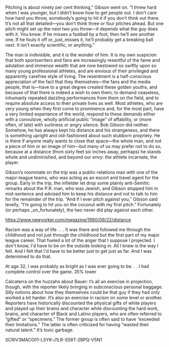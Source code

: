 Pitching is about ninety per cent thinking,” Gibson went on. “I threw hard when I was younger, but I didn’t know how to get people out. I don’t care how hard you throw, somebody’s going to hit it if you don’t think out there. It’s not all that detailed—you don’t think three or four pitches ahead. But one pitch might set up the next two you throw—it depends what the guy does with it. You know. If he misses a fastball by a foot, then he’ll see another one. If he fouls it off or_just_misses it, he’ll probably get a breaking ball next. It isn’t exactly scientific, or anything.”

The man is indivisible, and it is the wonder of him. It is my own suspicion that both sportswriters and fans are increasingly resentful of the fame and adulation and immense wealth that are now bestowed so swiftly upon so many young professional athletes, and are envious of their privileged and apparently carefree style of living. The resentment is a half-conscious appreciation of the fact that they themselves—the fans and the media people, that is—have to a great degree created these golden youths, and because of that there is indeed a wish to own them; to demand ceaseless, inhumanly repeated dazzling performances from them on the field, and to require absolute access to their private lives as well. Most athletes, who are very young when they first come to prominence and, for the most part, have a very limited experience of the world, respond to these demands either with a convulsive, wholly artificial public “image” of affability, or (more often, of late) with surliness or angry silence. Bob Gibson did neither. Somehow, he has always kept his distance and his strangeness, and there is something upright and old-fashioned about such stubborn propriety. He is there if anyone really wants to close that space—the whole man, and not a piece of him or an image of him—but many of us may prefer not to do so, because at a distance (from sixty feet six inches away, perhaps) he stands whole and undiminished, and beyond our envy: the athlete incarnate, the player.

Gibson’s roommate on the trip was a public-relations man with one of the major-league teams, who was acting as an escort and travel agent for the group. Early in the trip, the infielder let drop some plainly anti-Semitic remarks about the P.R. man, who was Jewish, and Gibson stopped him in mid-sentence and advised him to keep his distance and not to talk to him for the remainder of the trip. “And if I ever pitch against you,” Gibson said levelly, “I’m going to hit you on the coconut with my first pitch.” Fortunately (or perhaps \_un\_fortunately), the two never did play against each other.

https://www.newyorker.com/magazine/1980/09/22/distance

Racism was a way of life . . . It was there and followed me through the childhood and not just through the childhood but the first part of my major league career. That fueled a lot of the anger that I suppose I projected. I don't know, I'd have to be on the outside looking in. All I knew is the way I felt. And I felt that I'd have to be better just to get just as far. And I was determined to do that.

At age 32, I was probably as bright as I was ever going to be. . . I had complete control over the game. 35% lower 

Calcaterra on the huzzahs about Bauer:
t’s all an exercise in projection, though, with the reporter likely bringing in subconscious personal baggage. Silly notions about how they themselves could be that guy if they had only worked a bit harder. It’s also an exercise in racism on some level or another. Reporters have historically discounted the physical gifts of white players and played up their brains and character while discounting the hard work, brains, and character of Black and Latino players, who are often referred to “gifted” or “specimens.” The former group is often said to have “exceeded their limitations.” The latter is often criticized for having “wasted their natural talent.” It’s toxic garbage.

SCRIV3MAC001-LSYK-J1LR-S58T-2BPQ-V5N1